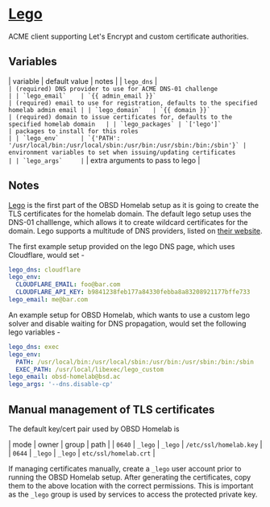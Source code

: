 # [Lego](https://go-acme.github.io/lego/)

ACME client supporting Let's Encrypt and custom certificate authorities.

## Variables

| variable        | default value                                                              | notes                                                                                   |
| `lego_dns`      | ``                                                                         | (required) DNS provider to use for ACME DNS-01 challenge                                |
| `lego_email`    | `{{ admin_email }}`                                                        | (required) email to use for registration, defaults to the specified homelab admin email |
| `lego_domain`   | `{{ domain }}`                                                             | (required) domain to issue certificates for, defaults to the specified homelab domain   |
| `lego_packages` | `['lego']`                                                                 | packages to install for this roles                                                      |
| `lego_env`      | `{'PATH': '/usr/local/bin:/usr/local/sbin:/usr/bin:/usr/sbin:/bin:/sbin'}` | environment variables to set when issuing/updating certificates                         |
| `lego_args`     | ``                                                                         | extra arguments to pass to lego                                                         |

## Notes

[Lego](https://go-acme.github.io/lego/) is the first part of the OBSD Homelab setup as it is going to create the TLS certificates for the homelab domain. The default lego setup uses the DNS-01 challlenge, which allows it to create wildcard certificates for the domain. Lego supports a multitude of DNS providers, listed on [their website](https://go-acme.github.io/lego/dns/).

The first example setup provided on the lego DNS page, which uses Cloudflare, would set -

```yml
lego_dns: cloudflare
lego_env:
  CLOUDFLARE_EMAIL: foo@bar.com
  CLOUDFLARE_API_KEY: b9841238feb177a84330febba8a83208921177bffe733
lego_email: me@bar.com
```

An example setup for OBSD Homelab, which wants to use a custom lego solver and disable waiting for DNS propagation, would set the following lego variables -

```yml
lego_dns: exec
lego_env:
  PATH: /usr/local/bin:/usr/local/sbin:/usr/bin:/usr/sbin:/bin:/sbin
  EXEC_PATH: /usr/local/libexec/lego_custom
lego_email: obsd-homelab@bsd.ac
lego_args: '--dns.disable-cp'
```

## Manual management of TLS certificates

The default key/cert pair used by OBSD Homelab is

| mode   | owner   | group   | path                   |
| `0640` | `_lego` | `_lego` | `/etc/ssl/homelab.key` |
| `0644` | `_lego` | `_lego` | `etc/ssl/homelab.crt`  |

If managing certificates manually, create a `_lego` user account prior to running the OBSD Homelab setup. After generating the certificates, copy them to the above location with the correct permissions. This is important as the `_lego` group is used by services to access the protected private key.

